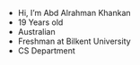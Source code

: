 - Hi, I’m Abd Alrahman Khankan
- 19 Years old
- Australian
- Freshman at Bilkent University
- CS Department
